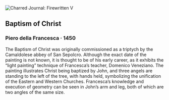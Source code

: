 <div class="artwork-of-the-day">
  <div class="container">
    <div class="img-wrapper">
      <img
        src="https://uploads0.wikiart.org/images/piero-della-francesca/baptism-of-christ-1450(1).jpg!Large.jpg"
        alt="Charred Journal: Firewritten V" />
    </div>
    <div class="artwork-detail">
      <div class="artwork-origin"> 
        <h2 class="artwork-name">Baptism of Christ</h2>
        <h3 class="artist">
          Piero della Francesca
                    ·  1450
        </h3>
      </div>
      <p class="description">
        <span class="artwork-description-text ng-binding" ng-bind-html="viewModel.ArtworkOfTheDay.Description | unsafe">The Baptism of Christ was originally commissioned as a triptych by the Camaldolese abbey of San Sepolcro. Although the exact date of the painting is not known, it is thought to be of his early career, as it exhibits the “light painting” technique of Francesca’s teacher, Domenico Veneziano. The painting illustrates Christ being baptized by John, and three angels are standing to the left of the tree, with hands held, symbolizing the unification of the Eastern and Western Churches. Francesca’s knowledge and execution of geometry can be seen in John’s arm and leg, both of which are two angles of the same size. </span>
                        <div class="text-shadow-container" ng-show="showShadow" style=""></div>
      </p>
    </div>
  </div>

</div>
